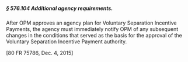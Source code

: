 ##### § 576.104 Additional agency requirements. #####

After OPM approves an agency plan for Voluntary Separation Incentive Payments, the agency must immediately notify OPM of any subsequent changes in the conditions that served as the basis for the approval of the Voluntary Separation Incentive Payment authority.

[80 FR 75786, Dec. 4, 2015]